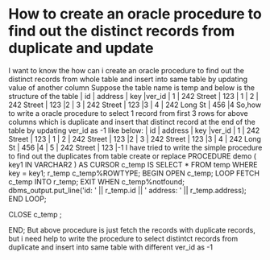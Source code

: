 
# How to create an oracle procedure to find out the distinct records from duplicate and update

I want to know the how can i create an oracle procedure to find out the distinct records from whole table and insert into same table by updating value of another column
Suppose the table name is temp and below is the structure of the table
| id       | address              |  key  |ver_id
|  1         | 242  Street          |  123  | 1
| 2          | 242 Street           | 123   |2
| 3          | 242  Street          |  123  |3
| 4          | 242 Long St          | 456   |4
So,how to write a oracle procedure to select 1 record from first 3 rows for above columns which is duplicate and insert that distinct record at the end of the table by updating ver_id as -1  like below:
| id       | address              |  key  |ver_id
|  1         | 242  Street          |  123  | 1
| 2          | 242 Street           | 123   |2
| 3          | 242  Street          |  123  |3
| 4          | 242 Long St          | 456   |4
|  5         | 242  Street          |  123  |-1
I have tried to write the simple procedure to find out the duplicates from table
create or replace PROCEDURE demo (
key1 IN VARCHAR2
) AS
CURSOR c_temp IS
SELECT
*
FROM
temp
WHERE
key = key1;
r_temp c_temp%ROWTYPE;
BEGIN
OPEN c_temp;
LOOP
FETCH c_temp INTO r_temp;
EXIT WHEN c_temp%notfound;
dbms_output.put_line('id: '
|| r_temp.id
|| ' address: '
|| r_temp.address);
END LOOP;

CLOSE c_temp ;

END;
But above procedure is just fetch the records with duplicate records, but i need help to write the procedure to select distintct records from duplicate and insert into same table with different ver_id as -1

        